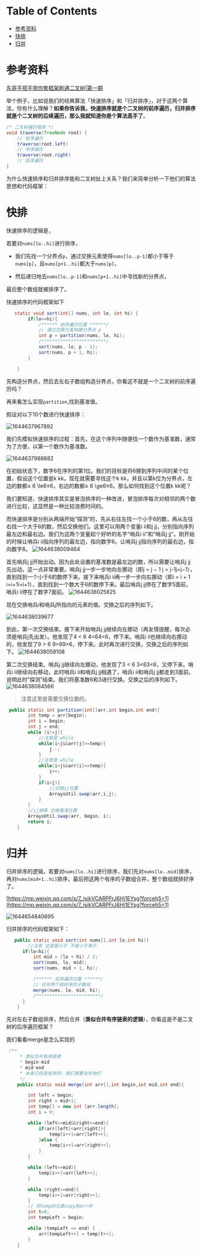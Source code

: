 # Table of Contents

* [参考资料](#参考资料)
* [快排](#快排)
* [归并](#归并)




# 参考资料
[东哥手把手带你套框架刷通二叉树|第一期](https://mp.weixin.qq.com/s?__biz=MzAxODQxMDM0Mw==&mid=2247487126&idx=1&sn=4de13e66397bc35970963c5a1330ce18&scene=21#wechat_redirect)



举个例子，比如说我们的经典算法「快速排序」和「归并排序」，对于这两个算法，你有什么理解？**如果你告诉我，快速排序就是个二叉树的前序遍历，归并排序就是个二叉树的后续遍历，那么我就知道你是个算法高手了**。

```java
/* 二叉树遍历框架 */
void traverse(TreeNode root) {
    // 前序遍历 
    traverse(root.left)
    // 中序遍历
    traverse(root.right)
    // 后序遍历
}
```



为什么快速排序和归并排序能和二叉树扯上关系？我们来简单分析一下他们的算法思想和代码框架：



# 快排

快速排序的逻辑是，

若要对`nums[lo..hi]`进行排序，

+ 我们先找一个分界点`p`，通过交换元素使得`nums[lo..p-1]`都小于等于`nums[p]`，且`nums[p+1..hi]`都大于`nums[p]`，

+ 然后递归地去`nums[lo..p-1]`和`nums[p+1..hi]`中寻找新的分界点，

最后整个数组就被排序了。

快速排序的代码框架如下

```java
   static void sort(int[] nums, int lo, int hi) {
        if(lo<=hi){
            /****** 前序遍历位置 ******/
            // 通过交换元素构建分界点 p
            int p = partition(nums, lo, hi);
            /************************/
            sort(nums, lo, p - 1);
            sort(nums, p + 1, hi);
        }

    }
```

 先构造分界点，然后去左右子数组构造分界点，你看这不就是一个二叉树的前序遍历吗？ 



再来看怎么实现`partition`,找到基准值。

 假设对以下10个数进行快速排序： 

![1644637967892](.images/1644637967892.png)

 我们先模拟快速排序的过程：首先，在这个序列中随便找一个数作为基准数，通常为了方便，以第一个数作为基准数。 

![1644637986882](.images/1644637986882.png)

在初始状态下，数字6在序列的第1位。我们的目标是将6挪到序列中间的某个位置，假设这个位置是k kk。现在就需要寻找这个k kk，并且以第k位为分界点，左边的数都≤ 6 \le6≤6，右边的数都≥ 6 \ge6≥6。那么如何找到这个位置k kk呢？

我们要知道，快速排序其实是冒泡排序的一种改进，冒泡排序每次对相邻的两个数进行比较，这显然是一种比较浪费时间的。

而快速排序是分别从两端开始”探测”的，先从右往左找一个小于6的数，再从左往右找一个大于6的数，然后交换他们。这里可以用两个变量i ii和j jj，分别指向序列最左边和最右边。我们为这两个变量起个好听的名字“哨兵i ii”和“哨兵j jj”。刚开始的时候让哨兵i ii指向序列的最左边，指向数字6。让哨兵j jj指向序列的最右边，指向数字8。
![1644638009464](.images/1644638009464.png)

首先哨兵j jj开始出动。因为此处设置的基准数是最左边的数，所以需要让哨兵j jj先出动，这一点非常重要。哨兵j jj一步一步地向左挪动（即j = j − 1 j = j-1j=j−1），直到找到一个小于6的数停下来。接下来哨兵i ii再一步一步向右挪动（即i = i + 1 i=i+1i=i+1），直到找到一个数大于6的数停下来。最后哨兵j jj停在了数字5面前，哨兵i ii停在了数字7面前。
![1644638025825](.images/1644638025825.png)

 现在交换哨兵$i$和哨兵$j$所指向的元素的值。交换之后的序列如下。 

![1644638039677](.images/1644638039677.png)

到此，第一次交换结束。接下来开始哨兵j jj继续向左挪动（再友情提醒，每次必须是哨兵j先出发）。他发现了4 < 6 4<64<6，停下来。哨兵i ii也继续向右挪动的，他发现了9 > 6 9>69>6，停下来。此时再次进行交换，交换之后的序列如下。
![1644638059108](.images/1644638059108.png)

第二次交换结束。哨兵j jj继续向左挪动，他发现了3 < 6 3<63<6，又停下来。哨兵i ii继续向右移动，此时哨兵i ii和哨兵j jj相遇了，哨兵i ii和哨兵j jj都走到3面前。说明此时“探测”结束。我们将基准数6和3进行交换。交换之后的序列如下。
![1644638084566](.images/1644638084566.png)

> 注意这里是需要交换位置的。

```java
 public static int partition(int[]arr,int begin,int end){
        int temp = arr[begin];
        int i = begin;
        int j = end;
        while (i!=j){
            //注意是 while
            while(i<j&&arr[j]>=temp){
                j--;
            }
            //注意是 while
            while(i<j&&arr[i]<=temp){
                i++;
            }
            if(i<j){
                //交换ij位置
                ArraysUtil.swap(arr,i,j);
            }
        }
        //ij相等 交换基准位置
        ArraysUtil.swap(arr, begin, i);
        return i;
    }
```



# 归并

归并排序的逻辑，若要对`nums[lo..hi]`进行排序，我们先对`nums[lo..mid]`排序，再对`nums[mid+1..hi]`排序，最后把这两个有序的子数组合并，整个数组就排好序了。

[https://mp.weixin.qq.com/s/7_jsikVCARPFrJ6Hj1EYsg?forceh5=1](https://mp.weixin.qq.com/s/7_jsikVCARPFrJ6Hj1EYsg?forceh5=1)


![1644654840695](.images/1644654840695.png)

归并排序的代码框架如下：

```java
   public static void sort(int nums[],int lo,int hi){
        //注意 这里是小于 不是小于等于
      if(lo<hi){
          int mid = (lo + hi) / 2;
          sort(nums, lo, mid);
          sort(nums, mid + 1, hi);

          /****** 后序遍历位置 ******/
          // 合并两个排好序的子数组
          merge(nums, lo, mid, hi);
          /************************/
      }
    }
```

先对左右子数组排序，然后合并（**类似合并有序链表的逻辑**），你看这是不是二叉树的后序遍历框架？

我们看看merge是怎么实现的

```java
 /**
     * 类似合并有序链表
     * begin-mid
     * mid-end
     * 本身已经是有序的，我们需要合并他们
     */
    public static void merge(int arr[],int begin,int mid,int end){

        int left = begin;
        int right = mid+1;
        int temp[] = new int [arr.length];
        int i = 0;

        while (left<=mid&&right<=end){
            if(arr[left]<arr[right]){
                temp[i++]=arr[left++];
            }else {
                temp[i++]=arr[right++];
            }
        }

        while (left<=mid){
            temp[i++]=arr[left++];
        }

        while (right<=end){
            temp[i++]=arr[right++];
        }
        // 将temp的元素copy到arr中
        int t=0;
        int tempLeft = begin;

        while (tempLeft <= end) {
            arr[tempLeft++] = temp[t++];
        }
    }
```

